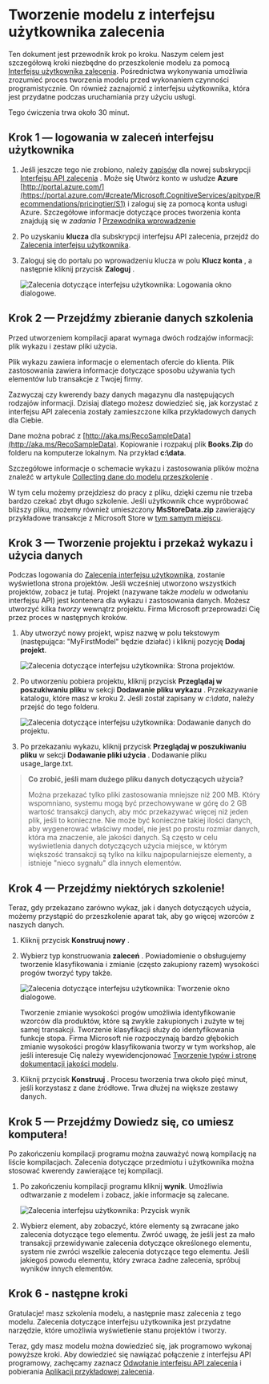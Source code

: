 <properties
    pageTitle="Tworzenie modelu przy użyciu interfejsu użytkownika Recommnendations | Microsoft Azure"
    description="Azure zalecenia maszynowego uczenia — Tworzenie modelu z interfejsu użytkownika zalecenia"
    services="cognitive-services"
    documentationCenter=""
    authors="luiscabrer"
    manager="jhubbard"
    editor="cgronlun"/>

<tags
    ms.service="cognitive-services"
    ms.workload="data-services"
    ms.tgt_pltfrm="na"
    ms.devlang="na"
    ms.topic="article"
    ms.date="10/11/2016"
    ms.author="luisca"/>

# <a name="building-a-model-with-the-recommendations-ui"></a>Tworzenie modelu z interfejsu użytkownika zalecenia

Ten dokument jest przewodnik krok po kroku. Naszym celem jest szczegółową kroki niezbędne do przeszkolenie modelu za pomocą [Interfejsu użytkownika zalecenia](https://recommendations-portal.azurewebsites.net/).
Pośrednictwa wykonywania umożliwia zrozumieć proces tworzenia modelu przed wykonaniem czynności programistycznie. On również zaznajomić z interfejsu użytkownika, która jest przydatne podczas uruchamiania przy użyciu usługi.

Tego ćwiczenia trwa około 30 minut.

<a name="Step1"></a>
## <a name="step-1---sign-in-to-the-recommendations-ui"></a>Krok 1 — logowania w zaleceń interfejsu użytkownika ##

1. Jeśli jeszcze tego nie zrobiono, należy [zapisów](https://portal.azure.com/#create/Microsoft.CognitiveServices/apitype/Recommendations/pricingtier/S1) dla nowej subskrypcji [Interfejsu API zalecenia](https://www.microsoft.com/cognitive-services/en-us/recommendations-api) . Może się Utwórz konto w usłudze **Azure** [http://portal.azure.com/](https://portal.azure.com/#create/Microsoft.CognitiveServices/apitype/Recommendations/pricingtier/S1) i zaloguj się za pomocą konta usługi Azure. Szczegółowe informacje dotyczące proces tworzenia konta znajdują się w *zadania 1* [Przewodnika wprowadzenie](cognitive-services-recommendations-quick-start.md) 

1. Po uzyskaniu **klucza** dla subskrypcji interfejsu API zalecenia, przejdź do [Zalecenia interfejsu użytkownika](https://recommendations-portal.azurewebsites.net/). 

1. Zaloguj się do portalu po wprowadzeniu klucza w polu **Klucz konta** , a następnie kliknij przycisk **Zaloguj** .

    ![Zalecenia dotyczące interfejsu użytkownika: Logowania okno dialogowe.][reco_signin]


<a name="Step2"></a>
## <a name="step-2---lets-gather-some-training-data"></a>Krok 2 — Przejdźmy zbieranie danych szkolenia ##

Przed utworzeniem kompilacji aparat wymaga dwóch rodzajów informacji: plik wykazu i zestaw pliki użycia. 

Plik wykazu zawiera informacje o elementach ofercie do klienta. Plik zastosowania zawiera informacje dotyczące sposobu używania tych elementów lub transakcje z Twojej firmy.

Zazwyczaj czy kwerendy bazy danych magazynu dla następujących rodzajów informacji. Dzisiaj dlatego możesz dowiedzieć się, jak korzystać z interfejsu API zalecenia zostały zamieszczone kilka przykładowych danych dla Ciebie.

Dane można pobrać z [http://aka.ms/RecoSampleData](http://aka.ms/RecoSampleData). Kopiowanie i rozpakuj plik **Books.Zip** do folderu na komputerze lokalnym. Na przykład **c:\data**.

Szczegółowe informacje o schemacie wykazu i zastosowania plików można znaleźć w artykule [Collecting dane do modelu przeszkolenie](cognitive-services-recommendations-collecting-data.md) .
 
W tym celu możemy przejdziesz do pracy z pliku, dzięki czemu nie trzeba bardzo czekać zbyt długo szkolenie. Jeśli użytkownik chce wypróbować bliższy pliku, możemy również umieszczony **MsStoreData.zip** zawierający przykładowe transakcje z Microsoft Store w [tym samym miejscu](http://aka.ms/RecoSampleData).

<a name="Step3"></a>
## <a name="step-3---create-a-project-and-upload-catalog-and-usage-data"></a>Krok 3 — Tworzenie projektu i przekaż wykazu i użycia danych ##

Podczas logowania do [Zalecenia interfejsu użytkownika](https://recommendations-portal.azurewebsites.net/), zostanie wyświetlona strona projektów. Jeśli wcześniej utworzono wszystkich projektów, zobacz je tutaj.
Projekt (nazywane także *modelu* w odwołaniu interfejsu API) jest kontenera dla wykazu i zastosowania danych. Możesz utworzyć kilka *tworzy* wewnątrz projektu. Firma Microsoft przeprowadzi Cię przez proces w następnych kroków.

1. Aby utworzyć nowy projekt, wpisz nazwę w polu tekstowym (następująca: "MyFirstModel" będzie działać) i kliknij pozycję **Dodaj projekt**.
 
    ![Zalecenia dotyczące interfejsu użytkownika: Strona projektów.][reco_projects]

1. Po utworzeniu pobiera projektu, kliknij przycisk **Przeglądaj w poszukiwaniu pliku** w sekcji **Dodawanie pliku wykazu** . Przekazywanie katalogu, które masz w kroku 2. Jeśli został zapisany w *c:\data*, należy przejść do tego folderu.

    ![Zalecenia dotyczące interfejsu użytkownika: Dodawanie danych do projektu.][reco_firstmodel]

1. Po przekazaniu wykazu, kliknij przycisk **Przeglądaj w poszukiwaniu pliku** w sekcji **Dodawanie pliki użycia** . Dodawanie pliku usage_large.txt.

> **Co zrobić, jeśli mam dużego pliku danych dotyczących użycia?**
>
> Można przekazać tylko pliki zastosowania mniejsze niż 200 MB. Który wspomniano, systemu mogą być przechowywane w górę do 2 GB wartość transakcji danych, aby móc przekazywać więcej niż jeden plik, jeśli to konieczne.
> Nie może być konieczne takiej ilości danych, aby wygenerować właściwy model, nie jest po prostu rozmiar danych, która ma znaczenie, ale jakości danych. Są często w celu wyświetlenia danych dotyczących użycia miejsce, w którym większość transakcji są tylko na kilku najpopularniejsze elementy, a istnieje "nieco sygnału" dla innych elementów.

<a name="Step4"></a>
## <a name="step-4---lets-do-some-training"></a>Krok 4 — Przejdźmy niektórych szkolenie! ##

Teraz, gdy przekazano zarówno wykaz, jak i danych dotyczących użycia, możemy przystąpić do przeszkolenie aparat tak, aby go więcej wzorców z naszych danych.

1.  Kliknij przycisk **Konstruuj nowy** .

1.  Wybierz typ konstruowania **zaleceń** . Powiadomienie o obsługujemy tworzenie klasyfikowania i zmianie (często zakupiony razem) wysokości progów tworzyć typy także.

    ![Zalecenia dotyczące interfejsu użytkownika: Tworzenie okno dialogowe.][reco_build_dialog.png]


    Tworzenie zmianie wysokości progów umożliwia identyfikowanie wzorców dla produktów, które są zwykle zakupionych i zużyte w tej samej transakcji.
    Tworzenie klasyfikacji służy do identyfikowania funkcje stopa. 
    Firma Microsoft nie rozpoczynają bardzo głębokich zmianie wysokości progów klasyfikowania tworzy w tym workshop, ale jeśli interesuje Cię należy wyewidencjonować [Tworzenie typów i stronę dokumentacji jakości modelu](cognitive-services-recommendations-buildtypes.md).

1. Kliknij przycisk **Konstruuj** . Procesu tworzenia trwa około pięć minut, jeśli korzystasz z dane źródłowe. Trwa dłużej na większe zestawy danych.

<a name="Step5"></a>
## <a name="step-5---lets-find-out-what-the-machine-learned"></a>Krok 5 — Przejdźmy Dowiedz się, co umiesz komputera! ##

Po zakończeniu kompilacji programu można zauważyć nową kompilację na liście kompilacjach. Zalecenia dotyczące przedmiotu i użytkownika można stosować kwerendy zawierające tej kompilacji.

1. Po zakończeniu kompilacji programu kliknij **wynik**. Umożliwia odtwarzanie z modelem i zobacz, jakie informacje są zalecane.

    ![Zalecenia interfejsu użytkownika: Przycisk wynik][reco_score_button]

1. Wybierz element, aby zobaczyć, które elementy są zwracane jako zalecenia dotyczące tego elementu. Zwróć uwagę, że jeśli jest za mało transakcji przewidywanie zalecenia dotyczące określonego elementu, system nie zwróci wszelkie zalecenia dotyczące tego elementu.  Jeśli jakiegoś powodu elementu, który zwraca żadne zalecenia, spróbuj wyników innych elementów.

<a name="Step6"></a>
## <a name="step-6---next-steps"></a>Krok 6 - następne kroki ##
Gratulacje! masz szkolenia modelu, a następnie masz zalecenia z tego modelu.  Zalecenia dotyczące interfejsu użytkownika jest przydatne narzędzie, które umożliwia wyświetlenie stanu projektów i tworzy. 

Teraz, gdy masz modelu można dowiedzieć się, jak programowo wykonaj powyższe kroki. Aby dowiedzieć się nawiązać połączenie z interfejsu API programowy, zachęcamy zaznacz [Odwołanie interfejsu API zalecenia](http://go.microsoft.com/fwlink/?LinkId=759348) i pobierania [Aplikacji przykładowej zalecenia](http://go.microsoft.com/fwlink/?LinkID=759344).


[reco_signin]:../media/cognitive-services/reco_signin.PNG
[reco_projects]:../media/cognitive-services/reco_projects.PNG
[reco_firstmodel]:../media/cognitive-services/reco_firstmodel.png
[reco_build_dialog.png]:../media/cognitive-services/reco_build_dialog.png
[reco_score_button]:../media/cognitive-services/reco_score_button.png
